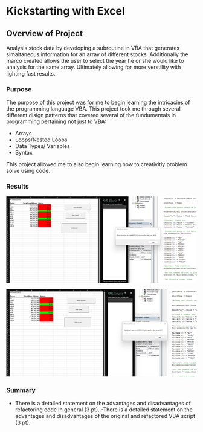 # Kickstarting with Excel

## Overview of Project

Analysis stock data by developing a subroutine in VBA that generates simaltaneous information for an array of different stocks. Additionally the marco created allows the user to select the year he or she would like to analysis for the same array. Ultimately allowing for more verstility with lighting fast results. 


### Purpose

The purpose of this project was for me to begin learning the intricacies of the programming language VBA. This project took me through several different disign patterns that covered several of the fundumentals in programming pertaining not just to VBA:

- Arrays
- Loops/Nested Loops
- Data Types/ Variables
- Syntax 

This project allowed me to also begin learning how to creativitly problem solve using code. 

### Results

 

![VBA_Challenge_2018](https://github.com/Atomickilroy/Stock_Analysis/blob/main/VBA_Challenge_2018.png)


![VBA_Challenge_2017](https://github.com/Atomickilroy/Stock_Analysis/blob/main/VBA_Challenge_2017.png)

### Summary

- There is a detailed statement on the advantages and disadvantages of refactoring code in general (3 pt).
-There is a detailed statement on the advantages and disadvantages of the original and refactored VBA script (3 pt).
